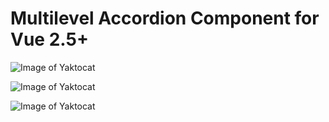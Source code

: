 # Multilevel Accordion Component for Vue 2.5+

![Image of Yaktocat](https://github.com/stgoddv/vue-multilevel-accordion/blob/develop/static/example1.gif)

![Image of Yaktocat](https://github.com/stgoddv/vue-multilevel-accordion/blob/develop/static/example2.gif)

![Image of Yaktocat](https://github.com/stgoddv/vue-multilevel-accordion/blob/develop/static/example3.gif)